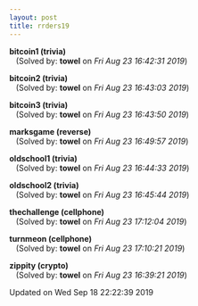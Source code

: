 ```yaml
---
layout: post
title: rrders19
---
```


<!--break-->

**bitcoin1 (trivia)**  
&nbsp;&nbsp;&nbsp;(Solved by: **towel** on _Fri Aug 23 16:42:31 2019_)  
  
**bitcoin2 (trivia)**  
&nbsp;&nbsp;&nbsp;(Solved by: **towel** on _Fri Aug 23 16:43:03 2019_)  
  
**bitcoin3 (trivia)**  
&nbsp;&nbsp;&nbsp;(Solved by: **towel** on _Fri Aug 23 16:43:50 2019_)  
  
**marksgame (reverse)**  
&nbsp;&nbsp;&nbsp;(Solved by: **towel** on _Fri Aug 23 16:49:57 2019_)  
  
**oldschool1 (trivia)**  
&nbsp;&nbsp;&nbsp;(Solved by: **towel** on _Fri Aug 23 16:44:33 2019_)  
  
**oldschool2 (trivia)**  
&nbsp;&nbsp;&nbsp;(Solved by: **towel** on _Fri Aug 23 16:45:44 2019_)  
  
**thechallenge (cellphone)**  
&nbsp;&nbsp;&nbsp;(Solved by: **towel** on _Fri Aug 23 17:12:04 2019_)  
  
**turnmeon (cellphone)**  
&nbsp;&nbsp;&nbsp;(Solved by: **towel** on _Fri Aug 23 17:10:21 2019_)  
  
**zippity (crypto)**  
&nbsp;&nbsp;&nbsp;(Solved by: **towel** on _Fri Aug 23 16:39:21 2019_)  
  


Updated on Wed Sep 18 22:22:39 2019
